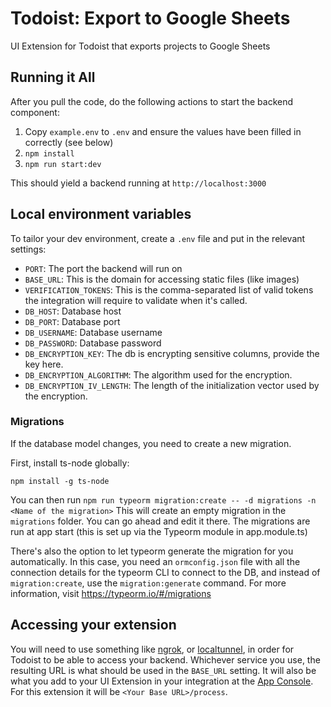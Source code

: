# Todoist: Export to Google Sheets

UI Extension for Todoist that exports projects to Google Sheets

## Running it All

After you pull the code, do the following actions to start the backend component:

1. Copy `example.env` to `.env` and ensure the values have been filled in correctly (see below)
2. `npm install`
3. `npm run start:dev`

This should yield a backend running at `http://localhost:3000`

## Local environment variables

To tailor your dev environment, create a `.env` file and put in the relevant settings:

-   `PORT`: The port the backend will run on
-   `BASE_URL`: This is the domain for accessing static files (like images)
-   `VERIFICATION_TOKENS`: This is the comma-separated list of valid tokens the integration will require to validate when it's called.
-   `DB_HOST`: Database host
-   `DB_PORT`: Database port
-   `DB_USERNAME`: Database username
-   `DB_PASSWORD`: Database password
-   `DB_ENCRYPTION_KEY`: The db is encrypting sensitive columns, provide the key here.
-   `DB_ENCRYPTION_ALGORITHM`: The algorithm used for the encryption.
-   `DB_ENCRYPTION_IV_LENGTH`: The length of the initialization vector used by the encryption.

### Migrations

If the database model changes, you need to create a new migration.

First, install ts-node globally:

`npm install -g ts-node`

You can then run `npm run typeorm migration:create -- -d migrations -n <Name of the migration>`
This will create an empty migration in the `migrations` folder. You can go ahead and edit it there. The migrations are run at app start (this is set up via the Typeorm module in app.module.ts)

There's also the option to let typeorm generate the migration for you automatically. In this case,
you need an `ormconfig.json` file with all the connection details for the typeorm CLI to connect to the DB,
and instead of `migration:create`, use the `migration:generate` command.
For more information, visit https://typeorm.io/#/migrations

## Accessing your extension

You will need to use something like [ngrok](https://ngrok.com/), or [localtunnel](http://localtunnel.github.io/www/), in order for Todoist to be able to access your backend. Whichever service you use, the resulting URL is what should be used in the `BASE_URL` setting. It will also be what you add to your UI Extension in your integration at the [App Console](https://todoist.com/app_console). For this extension it will be `<Your Base URL>/process`.

